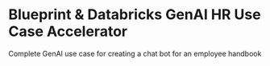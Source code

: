 # Blueprint & Databricks GenAI HR Use Case Accelerator
Complete GenAI use case for creating a chat bot for an employee handbook
